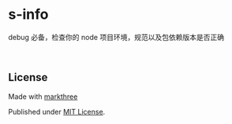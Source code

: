 # s-info

debug 必备，检查你的 node 项目环境，规范以及包依赖版本是否正确

<br />

## License

Made with [markthree](https://github.com/markthree)

Published under [MIT License](./LICENSE).

<br />
